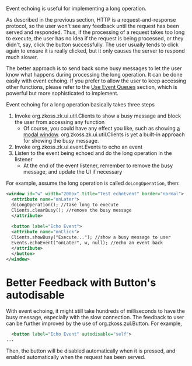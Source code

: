 Event echoing is useful for implementing a long operation.

As described in the previous section, HTTP is a request-and-response
protocol, so the user won't see any feedback until the request has been
served and responded. Thus, if the processing of a request takes too
long to execute, the user has no idea if the request is being processed,
or they didn't, say, click the button successfully. The user usually
tends to click again to ensure it is really clicked, but it only causes
the server to respond much slower.

The better approach is to send back some busy messages to let the user
know what happens during processing the long operation. It can be done
easily with event echoing. If you prefer to allow the user to keep
accessing other functions, please refer to the [Use Event
Queues]({{site.baseurl}}/zk_dev_ref/UI_Patterns/Long_Operations/Use_Event_Queues)
section, which is powerful but more sophisticated to implement.

Event echoing for a long operation basically takes three steps

1.  Invoke
    <javadoc method="showBusy(java.lang.String)">org.zkoss.zk.ui.util.Clients</javadoc>
    to show a busy message and block the user from accessing any
    function
    - Of course, you could have any effect you like, such as showing [a
      modal
      window](ZK_Component_Reference/Containers/Window).
      <javadoc method="showBusy(java.lang.String)">org.zkoss.zk.ui.util.Clients</javadoc>
      is yet a built-in approach for showing the busy message.
2.  Invoke
    <javadoc method="echoEvent(java.lang.String, org.zkoss.zk.ui.Component, java.lang.Object)">org.zkoss.zk.ui.event.Events</javadoc>
    to echo an event
3.  Listen to the event being echoed and do the long operation in the
    listener
    - At the end of the event listener, remember to remove the busy
      message, and update the UI if necessary

For example, assume the long operation is called `doLongOperation`,
then:

``` xml
<window id="w" width="200px" title="Test echoEvent" border="normal">
  <attribute name="onLater">
  doLongOperation(); //take long to execute
  Clients.clearBusy(); //remove the busy message
  </attribute>
 
  <button label="Echo Event">
  <attribute name="onClick">
  Clients.showBusy("Execute..."); //show a busy message to user
  Events.echoEvent("onLater", w, null); //echo an event back 
  </attribute>
  </button>
</window>
```

# Better Feedback with Button's autodisable

With event echoing, it might still take hundreds of milliseconds to have
the busy message, especially with the slow connection. The feedback to
user can be further improved by the use of
<javadoc method="setAutodisable(java.lang.String)">org.zkoss.zul.Button</javadoc>.
For example,

``` xml
  <button label="Echo Event" autodisable="self">
...
```

Then, the button will be disabled automatically when it is pressed, and
enabled automatically when the request has been served.

